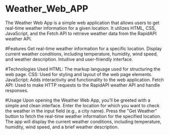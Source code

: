 # Weather_Web_APP
The Weather Web App is a simple web application that allows users to get real-time weather information for a given location. It utilizes HTML, CSS, JavaScript, and the Fetch API to retrieve weather data from the RapidAPI weather API.

#Features
Get real-time weather information for a specific location.
Display current weather conditions, including temperature, humidity, wind speed, and weather description.
Intuitive and user-friendly interface.

#Technologies Used
HTML: The markup language used for structuring the web page.
CSS: Used for styling and layout of the web page elements.
JavaScript: Adds interactivity and functionality to the web application.
Fetch API: Used to make HTTP requests to the RapidAPI weather API and handle responses.


#Usage
Upon opening the Weather Web App, you'll be greeted with a simple and clean interface.
Enter the location for which you want to check the weather in the input field (e.g., a city name).
Press the "Get Weather" button to fetch the real-time weather information for the specified location.
The app will display the current weather conditions, including temperature, humidity, wind speed, and a brief weather description.

